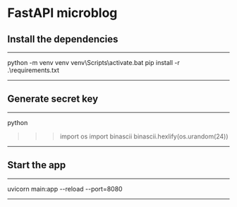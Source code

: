 # FastAPI microblog

## Install the dependencies

---

python -m venv venv
venv\Scripts\activate.bat
pip install -r .\requirements.txt 

---

## Generate secret key

---

python
>>>import os
>>>import binascii
>>>binascii.hexlify(os.urandom(24))

---

## Start the app

---

uvicorn main:app --reload --port=8080

---